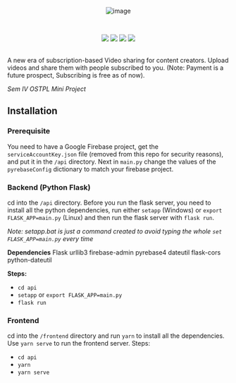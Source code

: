 <div align="center">
  
  ![image](https://user-images.githubusercontent.com/53081208/117554459-7e350c00-b075-11eb-9791-9770e68b2be0.png)
  
</div>

<div align="center">
<br />
  
[![](https://img.shields.io/badge/Made_with-Python-yellow?style=for-the-badge&logo=python)](https://python.org/) 
[![](https://img.shields.io/badge/Made_with-Flask-lightgrey?style=for-the-badge&logo=flask)](https://flask.palletsprojects.com/en/1.1.x/) 
[![](https://img.shields.io/badge/Made_with-Vue-brightgreen?style=for-the-badge&logo=vue.js)](https://vuejs.org/) 
[![](https://img.shields.io/badge/Made_with-Vuetify-blue?style=for-the-badge&logo=vuetify)](https://vuetifyjs.com/) 

</div>
<br />
A new era of subscription-based Video sharing for content creators. Upload videos and share them with people subscribed to you. (Note: Payment is a future prospect, Subscribing is free as of now).

*Sem IV OSTPL Mini Project*

## Installation

### Prerequisite
You need to have a Google Firebase project, get the `serviceAccountKey.json` file (removed from this repo for security reasons), and put it in the `/api` directory. Next in `main.py` change the values of the `pyrebaseConfig` dictionary to match your firebase project.

### Backend (Python Flask)
cd into the `/api` directory. Before you run the flask server, you need to install all the python dependencies, run either `setapp` (Windows) or `export FLASK_APP=main.py` (Linux) and then run the flask server with `flask run`.

*Note: setapp.bat is just a command created to avoid typing the whole `set FLASK_APP=main.py` every time*

**Dependencies**
Flask
urllib3
firebase-admin
pyrebase4
dateutil
flask-cors
python-dateutil

**Steps:**
- `cd api`
- `setapp` or `export FLASK_APP=main.py`
- `flask run`

### Frontend
cd into the `/frontend` directory and run `yarn` to install all the dependencies. Use `yarn serve` to run the frontend server.
Steps:
- `cd api`
- `yarn`
- `yarn serve`

